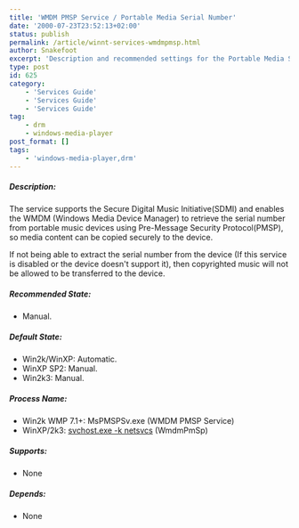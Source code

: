 ```yaml
---
title: 'WMDM PMSP Service / Portable Media Serial Number'
date: '2000-07-23T23:52:13+02:00'
status: publish
permalink: /article/winnt-services-wmdmpmsp.html
author: Snakefoot
excerpt: 'Description and recommended settings for the Portable Media Serial Number service.'
type: post
id: 625
category:
    - 'Services Guide'
    - 'Services Guide'
    - 'Services Guide'
tag:
    - drm
    - windows-media-player
post_format: []
tags:
    - 'windows-media-player,drm'
---
```

##### Description:

 The service supports the Secure Digital Music Initiative(SDMI) and enables the WMDM (Windows Media Device Manager) to retrieve the serial number from portable music devices using Pre-Message Security Protocol(PMSP), so media content can be copied securely to the device.  
  
 If not being able to extract the serial number from the device (If this service is disabled or the device doesn't support it), then copyrighted music will not be allowed to be transferred to the device.  
  
##### Recommended State:

- Manual.

##### Default State:

- Win2k/WinXP: Automatic.
- WinXP SP2: Manual.
- Win2k3: Manual.

##### Process Name:

- Win2k WMP 7.1+: MsPMSPSv.exe (WMDM PMSP Service)
- WinXP/2k3: [svchost.exe -k netsvcs](/article/winnt-services-wrapper.html) (WmdmPmSp)

##### Supports:

- None

##### Depends:

- None